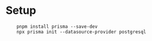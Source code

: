 # Setup

```
    pnpm install prisma --save-dev
    npx prisma init --datasource-provider postgresql
```
